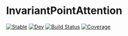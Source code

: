 # InvariantPointAttention

[![Stable](https://img.shields.io/badge/docs-stable-blue.svg)](https://murrellgroup.github.io/InvariantPointAttention.jl/stable/)
[![Dev](https://img.shields.io/badge/docs-dev-blue.svg)](https://murrellgroup.github.io/InvariantPointAttention.jl/dev/)
[![Build Status](https://github.com/MurrellGroup/InvariantPointAttention.jl/actions/workflows/CI.yml/badge.svg?branch=main)](https://github.com/MurrellGroup/InvariantPointAttention.jl/actions/workflows/CI.yml?query=branch%3Amain)
[![Coverage](https://codecov.io/gh/MurrellGroup/InvariantPointAttention.jl/branch/main/graph/badge.svg)](https://codecov.io/gh/MurrellGroup/InvariantPointAttention.jl)
